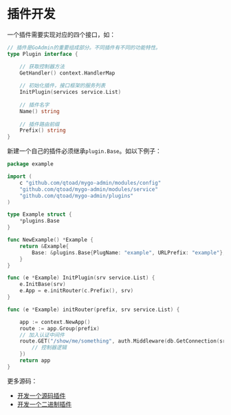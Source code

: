 # 插件开发
一个插件需要实现对应的四个接口，如：

```go
// 插件是GoAdmin的重要组成部分。不同插件有不同的功能特性。
type Plugin interface {

    // 获取控制器方法
    GetHandler() context.HandlerMap
    
    // 初始化插件，接口框架的服务列表
    InitPlugin(services service.List)
    
    // 插件名字
    Name() string
    
    // 插件路由前缀
	Prefix() string
}
```

新建一个自己的插件必须继承```plugin.Base```。如以下例子：

```go
package example

import (
	c "github.com/qtoad/mygo-admin/modules/config"
	"github.com/qtoad/mygo-admin/modules/service"
	"github.com/qtoad/mygo-admin/plugins"
)

type Example struct {
	*plugins.Base
}

func NewExample() *Example {
	return &Example{
		Base: &plugins.Base{PlugName: "example", URLPrefix: "example"},
	}
}

func (e *Example) InitPlugin(srv service.List) {
	e.InitBase(srv)
	e.App = e.initRouter(c.Prefix(), srv)
}

func (e *Example) initRouter(prefix, srv service.List) {

	app := context.NewApp()
    route := app.Group(prefix)
    // 加入认证中间件
	route.GET("/show/me/something", auth.Middleware(db.GetConnection(srv)), func(ctx *context.Context){
        // 控制器逻辑
    })
	return app
}
```

更多源码：<br>

- [开发一个源码插件](https://github.com/qtoad/mygo-admin/blob/master/plugins/example/example.go)
- [开发一个二进制插件](https://github.com/qtoad/mygo-admin/blob/master/plugins/example/go_plugin/main.go)